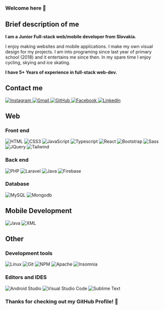 ### Welcome here 👋

## Brief description of me
**I am a Junior Full-stack web/mobile developer from Slovakia.**


I enjoy making websites and mobile applications. I make my own visual design for my projects. I am into programing since last year of primary school (2018) and it entertains me since then. In my spare time I enjoy cycling, skying and ice skating.


**I have 5+ Years of experience in full-stack web-dev.**

## Contact me

<a href="https://www.instagram.com/dzurikmichal"> 
    <img src="https://img.shields.io/badge/Instagram-E4405F?style=for-the-badge&logo=instagram&logoColor=white" title="Instagram"  alt="Instagram"/>
</a>
<a href="mailto:dzurikmichal.job@gmail.com"> 
    <img src="https://img.shields.io/badge/Gmail-D14836?style=for-the-badge&logo=gmail&logoColor=white" title="Gmail"  alt="Gmail"/>
</a>
<a href="https://github.com/Michal-Dzurik"> 
    <img src="https://img.shields.io/badge/GitHub-100000?style=for-the-badge&logo=github&logoColor=white" title="GitHub"  alt="GitHub"/>
</a>
<a href="https://www.facebook.com/profile.php?id=100009386056819"> 
    <img src="https://img.shields.io/badge/Facebook-%231877F2.svg?style=for-the-badge&logo=Facebook&logoColor=white" title="Facebook"  alt="Facebook"/>
</a>
<a  href="https://www.linkedin.com/in/michal-dzurik/">
    <img src="https://img.shields.io/badge/LinkedIn-0077B5?style=for-the-badge&logo=linkedin&logoColor=white" title="LinkedIn"  alt="LinkedIn"/>
</a>


## Web
### Front end

![HTML](https://img.shields.io/badge/HTML5-E34F26?style=for-the-badge&logo=html5&logoColor=white)
![CSS3](https://img.shields.io/badge/CSS3-1572B6?style=for-the-badge&logo=css3&logoColor=white "CSS")
![JavaScript](https://img.shields.io/badge/JavaScript-F7DF1E?style=for-the-badge&logo=javascript&logoColor=black "JavaScript")
![Typescript](https://img.shields.io/badge/TypeScript-007ACC?style=for-the-badge&logo=typescript&logoColor=white "Typescript")
![React](https://img.shields.io/badge/React-20232A?style=for-the-badge&logo=react&logoColor=61DAFB "React")
![Bootstrap](https://img.shields.io/badge/Bootstrap-563D7C?style=for-the-badge&logo=bootstrap&logoColor=white "Bootstrap")
![Sass](https://img.shields.io/badge/Sass-CC6699?style=for-the-badge&logo=sass&logoColor=white "SASS")
![JQuery](https://img.shields.io/badge/jQuery-0769AD?style=for-the-badge&logo=jquery&logoColor=white "JQuery")
![Tailwind](https://img.shields.io/badge/Tailwind-FFFFFF?style=for-the-badge&logo=tailwindcss&logoColor=blue "Tailwind")

### Back end
![PHP](https://img.shields.io/badge/PHP-777BB4?style=for-the-badge&logo=php&logoColor=white "PHP")
![Laravel](https://img.shields.io/badge/Laravel-F9322C?style=for-the-badge&logo=laravel&logoColor=white "Laravel")
![Java](https://img.shields.io/badge/Java-FFFFFF?style=for-the-badge&logo=java8&logoColor=blue "Java")
![Firebase](https://img.shields.io/badge/firebase-%23039BE5.svg?style=for-the-badge&logo=firebase "Firebase")

### Database
![MySQL](https://img.shields.io/badge/MySQL-0769AD?style=for-the-badge&logo=mysql&logoColor=white "MySQL")
![Mongodb](https://img.shields.io/badge/MongoDB-4EA94B?style=for-the-badge&logo=mongodb&logoColor=white "Mongodb")

## Mobile Development
![Java](https://img.shields.io/badge/Java-FFFFFF?style=for-the-badge&logo=java8&logoColor=blue "Java")
![XML](https://img.shields.io/badge/XML-000000?style=for-the-badge&logo=xml&logoColor=blue "XML")

## Other
### Development tools
![Linux](https://img.shields.io/badge/Linux-FCC624?style=for-the-badge&logo=linux&logoColor=black "Linux")
![Git](https://img.shields.io/badge/git-%23F05033.svg?style=for-the-badge&logo=git&logoColor=white "Git")
![NPM](https://img.shields.io/badge/NPM-%23000000.svg?style=for-the-badge&logo=npm&logoColor=white "Npm")
![Apache](https://img.shields.io/badge/apache-%23D42029.svg?style=for-the-badge&logo=apache&logoColor=white "Apache")
![Insomnia](https://img.shields.io/badge/Insomnia-black?style=for-the-badge&logo=insomnia&logoColor=5849BE "Insomnia")

### Editors and IDES
![Android Studio](https://img.shields.io/badge/Android%20Studio-3DDC84.svg?style=for-the-badge&logo=android-studio&logoColor=white)
![Visual Studio Code](https://img.shields.io/badge/VS%20Code-0078d7.svg?style=for-the-badge&logo=visual-studio-code&logoColor=white "Visual Studio Code")
![Sublime Text](https://img.shields.io/badge/sublime_text-%23575757.svg?style=for-the-badge&logo=sublime-text&logoColor=important "Sublime Text")


### **Thanks for checking out my GitHub Profile!** 🙏
